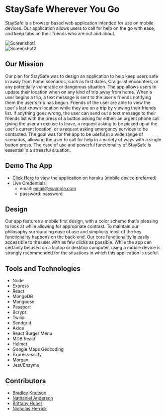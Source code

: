 # StaySafe Wherever You Go

StaySafe is a browser based web application intended for use on mobile devices. Our application allows users to call for help on the go with ease, and keep tabs on their friends who are out and about.

![Screenshot1](./src/assets/merged.jpg)  
![Screenshot2](./src/assets/merged2.jpg)

## Our Mission

Our plan for StaySafe was to design an application to help keep users safe in away from home scenarios, such as first dates, Craigslist encounters, or any potentially vulnerable or dangerous situation. The app allows users to update their location when on any kind of trip away from home. When a user begins a trip, a text message is sent to the user's friends notifying them the user's trip has begun. Friends of the user are able to view the user's last known location while they are on a trip by viewing their friends list. If anything goes wrong, the user can send out a text message to their friends list with the press of a button asking for either: an urgent phone call giving the user an excuse to leave, a request asking to be picked up at the user's current location, or a request asking emergency services to be contacted. The goal was for the app to be useful in a wide range of scenarios, allowing the user to call for help in a variety of ways with a single button press. The ease of use and powerful functionality of StaySafe is essential in a stressful situation.

## Demo The App

- [Click Here](https://stay-safe-fork.herokuapp.com/) to view the application on heroku (mobile device preferred)
- Live Credentials:
  - email: email@example.com
  - password: password

## Design

Our app features a mobile first design, with a color scheme that's pleasing to look at while allowing for appropriate contrast. To maintain our philosophy surrounding ease of use and simplicity most of the key functionality happens on the back-end. Our core functionality is easily accessible to the user with as few clicks as possible. While the app can certainly be used on a laptop or desktop computer, using a mobile device is strongly recommended for the situations in which this application is useful.

## Tools and Technologies

- Node
- Express
- React
- MongoDB
- Mongoose
- Passport
- Bcrypt
- Twilio
- Sendgrid
- Axios
- React Burger Menu
- MDB React
- Helmet
- Google Maps Geocoding
- Express-sslify
- Morgan
- Jest/Enzyme

## Contributors

- [Bradley Knutson](https://github.com/bradleyknutson)
- [Nathaniel Anderson](https://github.com/Nathaniel-DU)
- [Brittany Huber](https://github.com/bhuber23)
- [Nicholas Herrick](https://github.com/nicholasherrick)
